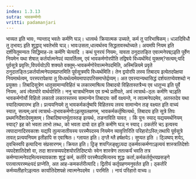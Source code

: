```yaml
---
index: 1.3.13
sutra: भावकर्म्मणोः
vritti: padamanjari
---
```


 भाव्यत इति भावः, ण्यन्ताद् भवतेः कर्मणि घञ्। धात्वर्थः क्रियात्मक उच्यते, कर्म तु पारिभाषिकम्। धञादिविधौ तु ठ्भावऽ इति शुद्धाद् भवतेर्भावे घञ्। भावःउसता,धात्वर्थस्य सिद्धतावस्थोच्यते। अयमपि नियम इति दर्शयितुमन्यतः सिद्धिमाह-लः कर्मणि चेत्यादि । कथं पुनरयं नियमः, यावता ठनुदातङ्ति एवात्मनेपद्म्ऽइति पूर्वेण नियमेन यथा शेषात् कर्तर्यात्मनेपदं व्यावर्तितम्, एवं भावकर्मणोरपीति तद्विषये विध्यर्थमिदं युक्तम्?सत्यम्;यदि पूर्वसूत्रे प्रवृत्तिः,विपर्ययोऽपि शक्यते वक्तुम्-भावकर्मणोरेवात्मनेपदमिति, अस्मिन्नियमे प्रवृते ठनुदातङ्तिःऽकर्तर्यात्मनेपदमप्राप्तमिति पूर्वसूत्रमपि विध्यर्थमिति। तेन द्वयोरपि लस्य तिबादय इत्येतदपेक्षया नियमार्थत्वम्, परस्परापेक्षया तु विध्यर्थत्वमेवमापादपरिसमाप्तेर्द्रव्यम्। अत एवस्यान्यथासिद्धं दर्शयताप्येवशब्दो न प्रयुक्तः। तिबादिसूत्रेण धातुसामान्यविहितं च लकारमाश्रित्य तिबादयो विहितास्तत्रैभ्य एव धातुभ्य इति पूर्वे नियमः, अयं त्वेतयोरे वार्थयोरिति। ननु चात्रार्थनियम एव ग्रन्थे प्रतीयते, अयं त्वत्रार्थः-ठ्लः कर्मणि चऽइति भावकर्मणोर्यो विहितो लकातो लकारस्तस्य सामान्येन तिबादयः सर्वे वक्ष्यन्ते, न त्वात्मनेपदमेव, अतस्तदेव यथा स्यादित्यमारम्भ इति। प्रत्ययनियमे तु भावकर्मकर्तृष्वपि विहितस्य लस्य सामान्येन तङ् वक्ष्यत इति वाच्यं स्यात्, सत्यम्;अयं त्वत्रार्थः-ठ्भावकर्मणोःऽइत्युपलक्षणम्, भावकर्मकर्तृष्वित्यर्थः, तिबादय इति सूत्रे तिपः प्रथमनिर्देशादेवमुक्तम्। तिबादिष्वन्तर्भूतास्तङ् इत्यर्थः, तङनाविति यावत् । किं पुनः स्याद् यद्ययमर्थनियम् स्याद्? इह को भवता लाभो लब्धः, को भवता दायो दत इति कर्मणि घञ् न स्याद्। ठकर्तरि चऽ इत्यस्य त्वपादानादिरवकाशः यद्यपि तुल्यजातीयस्य परस्मैपदस्य नियमेन व्यावृत्तिरिति परिहारोऽस्ति;तथापि पूर्वसूत्रे तावत् प्रत्ययनियम इतीहापि स एवाश्रितः। ग्लायत इति। ठ्ग्लै म्लै हर्षक्षयेऽ। सुप्यत इति । ठ्ञिष्वप् शयेऽ, ठ्वचिस्वपि इत्यादिना संप्रसारणम्। क्रियत इति। ठ्रिङ् शयग्लिङ्क्षुऽयदा ठ्कर्मवत्कर्मणाऽइत्ययं शास्त्रातिदेशोः व्यपदेशातिदेशो वा, तदा शास्त्रव्यपदेशयोरतिदिष्टयोः स्वेन शास्त्रेण ततत्कर्यं भवति तत्र कर्मण्यात्मनेपदमित्यस्यावकाशः शुद्धं कर्म, कर्तरि परस्मैपदमित्यस्य शुद्धः कर्ता,कर्मकर्तर्युभयप्रसङ्गे परत्वात्परस्मèपदं प्राप्नेति, अत आह-कमकर्तरीत्यादि। द्वितीयं कर्तृग्रहणमनुवर्तत इति। ठ्कर्तरि कर्मव्यतीहारेऽइत्यतः कार्यातिदेशपक्षे त्वात्मनेपदमेव । परमिति । नायं परिहारो वाच्यः॥
